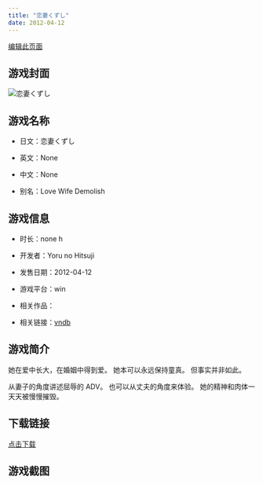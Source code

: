 ```yaml
---
title: "恋妻くずし"
date: 2012-04-12
---
```

[编辑此页面](https://github.com/ACG-3/ADV3-source/blob/main/source/_posts/%E6%81%8B%E5%A6%BB%E3%81%8F%E3%81%9A%E3%81%97.md)

## 游戏封面

![恋妻くずし](https%3A//pan.timero.xyz/onedrive/img_lib_001/%E6%81%8B%E5%A6%BB%E3%81%8F%E3%81%9A%E3%81%97_cover.avif)


## 游戏名称

- 日文：恋妻くずし
- 英文：None
- 中文：None

- 别名：Love Wife Demolish


## 游戏信息

- 时长：none h
- 开发者：Yoru no Hitsuji
- 发售日期：2012-04-12
- 游戏平台：win
- 相关作品：

- 相关链接：[vndb](https://vndb.org/v10568)


## 游戏简介

她在爱中长大，在婚姻中得到爱。
她本可以永远保持童真。
但事实并非如此。

从妻子的角度讲述屈辱的 ADV。
也可以从丈夫的角度来体验。
她的精神和肉体一天天被慢慢摧毁。




## 下载链接

[点击下载](https://pan.timero.xyz/onedrive/adv_lib_001/%E6%81%8B%E5%A6%BB%E3%81%8F%E3%81%9A%E3%81%97)


## 游戏截图


